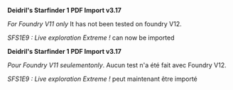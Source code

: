 **Deidril's Starfinder 1 PDF Import v3.17**

*For Foundry V11 only* It has not been tested on foundry V12.

*SFS1E9 : Live exploration Extreme !* can now be imported

**Deidril's Starfinder 1 PDF Import v3.17**

*Pour Foundry V11 seulementonly*. Aucun test n'a été fait avec Foundry V12.

*SFS1E9 : Live exploration Extreme !* peut maintenant être importé

